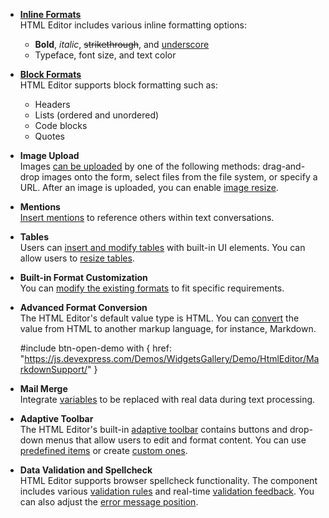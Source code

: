 - [**Inline Formats**](/concepts/05%20UI%20Components/HtmlEditor/10%20Formats/05%20Inline%20(Or%20Text)%20Formats.md '/Documentation/Guide/UI_Components/HtmlEditor/Formats/#Inline_Or_Text_Formats')     
HTML Editor includes various inline formatting options: 
    - **Bold**, *italic*, <s>strikethrough</s>, and <u>underscore</u>
    - Typeface, font size, and text color

- [**Block Formats**](/concepts/05%20UI%20Components/HtmlEditor/10%20Formats/10%20Block%20Formats.md '/Documentation/Guide/UI_Components/HtmlEditor/Formats/#Block_Formats')     
HTML Editor supports block formatting such as:
    - Headers
    - Lists (ordered and unordered)
    - Code blocks
    - Quotes

- **Image Upload**      
Images [can be uploaded](/api-reference/10%20UI%20Components/dxHtmlEditor/1%20Configuration/imageUpload '/Documentation/ApiReference/UI_Components/dxHtmlEditor/Configuration/imageUpload/') by one of the following methods: drag-and-drop images onto the form, select files from the file system, or specify a URL. After an image is uploaded, you can enable [image resize](/api-reference/10%20UI%20Components/dxHtmlEditor/1%20Configuration/mediaResizing '/Documentation/ApiReference/UI_Components/dxHtmlEditor/Configuration/mediaResizing/').

- **Mentions**     
[Insert mentions](https://js.devexpress.com/Demos/WidgetsGallery/Demo/HtmlEditor/Mentions/) to reference others within text conversations.

- **Tables**    
Users can [insert and modify tables](/concepts/05%20UI%20Components/HtmlEditor/00%20Getting%20Started%20with%20HtmlEditor/30%20Work%20with%20Tables.md '/Documentation/Guide/UI_Components/HtmlEditor/Getting_Started_with_HtmlEditor/#Work_with_Tables') with built-in UI elements. You can allow users to [resize tables](/api-reference/10%20UI%20Components/dxHtmlEditor/1%20Configuration/tableResizing.md '/Documentation/ApiReference/UI_Components/dxHtmlEditor/Configuration/tableResizing/').

- **Built-in Format Customization**     
You can [modify the existing formats](/concepts/05%20UI%20Components/HtmlEditor/10%20Formats/60%20Customize%20Built-In%20Formats%20and%20Modules '/Documentation/Guide/UI_Components/HtmlEditor/Formats/#Customize_Built-In_Formats_and_Modules') to fit specific requirements.

- **Advanced Format Conversion**    
The HTML Editor's default value type is HTML. You can [convert](/api-reference/10%20UI%20Components/dxHtmlEditor/1%20Configuration/converter.md '/Documentation/ApiReference/UI_Components/dxHtmlEditor/Configuration/converter/') the value from HTML to another markup language, for instance, Markdown.

    #include btn-open-demo with {
        href: "https://js.devexpress.com/Demos/WidgetsGallery/Demo/HtmlEditor/MarkdownSupport/"
    }

- **Mail Merge**     
Integrate [variables](/api-reference/10%20UI%20Components/dxHtmlEditor/1%20Configuration/variables '/Documentation/ApiReference/UI_Components/dxHtmlEditor/Configuration/variables/') to be replaced with real data during text processing.

- **Adaptive Toolbar**     
The HTML Editor's built-in [adaptive toolbar](/concepts/05%20UI%20Components/HtmlEditor/00%20Getting%20Started%20with%20HtmlEditor/20%20Configure%20the%20Toolbar.md '/Documentation/Guide/UI_Components/HtmlEditor/Getting_Started_with_HtmlEditor/#Configure_the_Toolbar') contains buttons and drop-down menus that allow users to edit and format content. You can use [predefined items](/concepts/05%20UI%20Components/HtmlEditor/20%20Toolbar/00%20Predefined%20Items '/Documentation/Guide/UI_Components/HtmlEditor/Toolbar/Predefined_Items/') or create [custom ones](/concepts/05%20UI%20Components/HtmlEditor/20%20Toolbar/20%20Add%20a%20Custom%20Item.md '/Documentation/Guide/UI_Components/HtmlEditor/Toolbar/Add_a_Custom_Item/'). 

- **Data Validation and Spellcheck**    
HTML Editor supports browser spellcheck functionality. The component includes various [validation rules](https://js.devexpress.com/Demos/WidgetsGallery/Demo/Validation/Overview/) and real-time [validation feedback](/api-reference/10%20UI%20Components/dxHtmlEditor/1%20Configuration/validationStatus.md '/Documentation/ApiReference/UI_Components/dxHtmlEditor/Configuration/#validationStatus'). You can also adjust the [error message position](/api-reference/10%20UI%20Components/Editor/1%20Configuration/validationMessagePosition.md '/Documentation/ApiReference/UI_Components/dxHtmlEditor/Configuration/#validationMessagePosition').